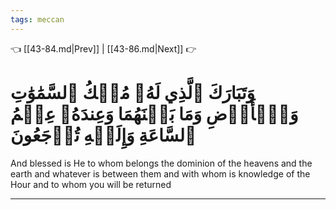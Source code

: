```yaml
---
tags: meccan
---
```


👈 [[43-84.md|Prev]] | [[43-86.md|Next]] 👉

# وَتَبَارَكَ ٱلَّذِي لَهُۥ مُلۡكُ ٱلسَّمَٰوَٰتِ وَٱلۡأَرۡضِ وَمَا بَيۡنَهُمَا وَعِندَهُۥ عِلۡمُ ٱلسَّاعَةِ وَإِلَيۡهِ تُرۡجَعُونَ

And blessed is He to whom belongs the dominion of the heavens and the earth and whatever is between them and with whom is knowledge of the Hour and to whom you will be returned

---

